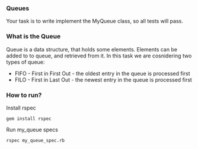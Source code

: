 ### Queues
Your task is to write implement the MyQueue class, so all tests will pass.

### What is the Queue
Queue is a data structure, that holds some elements. Elements can be added to to queue, and retrieved from it. In this task we are cosnidering two types of queue:
 - FIFO - First in First Out - the oldest entry in the queue is processed first
 - FILO - First in Last Out - the newest entry in the queue is processed first

### How to run?
Install rspec
```
gem install rspec
```

Run my_queue specs
```
rspec my_queue_spec.rb
```
